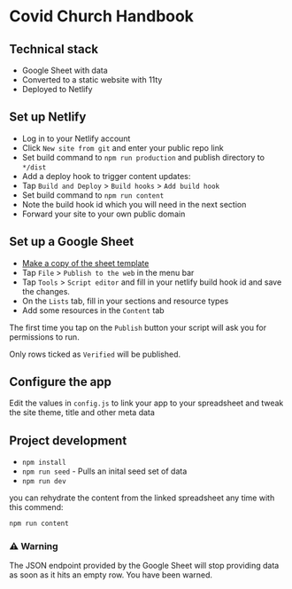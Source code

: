 # Covid Church Handbook

## Technical stack

- Google Sheet with data
- Converted to a static website with 11ty
- Deployed to Netlify

## Set up Netlify

- Log in to your Netlify account
- Click `New site from git` and enter your public repo link
- Set build command to `npm run production` and publish directory to `*/dist`
- Add a deploy hook to trigger content updates:
- Tap `Build and Deploy` > `Build hooks` > `Add build hook`
- Set build command to `npm run content`
- Note the build hook id which you will need in the next section
- Forward your site to your own public domain

## Set up a Google Sheet

- [Make a copy of the sheet template](https://docs.google.com/spreadsheets/d/1OaLb4Rq-M1ucJVatuyoc-5muFAe4bwaOGVXfD48AcrQ/copy?usp=sharing)
- Tap `File` > `Publish to the web` in the menu bar
- Tap `Tools` > `Script editor` and fill in your netlify build hook id and save the changes.
- On the `Lists` tab, fill in your sections and resource types
- Add some resources in the `Content` tab

The first time you tap on the `Publish` button your script will ask you for permissions to run.

Only rows ticked as `Verified` will be published.

## Configure the app

Edit the values in `config.js` to link your app to your spreadsheet and tweak the site theme, title and other meta data

## Project development

- `npm install`
- `npm run seed` - Pulls an inital seed set of data
- `npm run dev`

you can rehydrate the content from the linked spreadsheet any time with this commend:

```bash
npm run content
```

### ⚠️ Warning

The JSON endpoint provided by the Google Sheet will stop providing data as soon as it hits an empty row. You have been warned.

